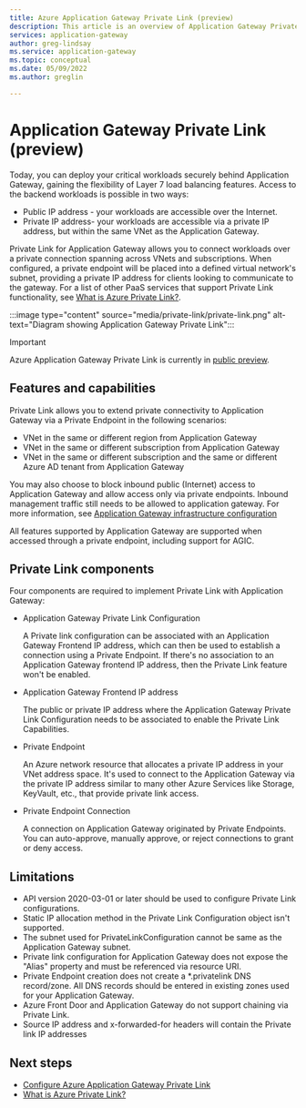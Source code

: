 ```yaml
---
title: Azure Application Gateway Private Link (preview)
description: This article is an overview of Application Gateway Private Link.
services: application-gateway
author: greg-lindsay
ms.service: application-gateway
ms.topic: conceptual
ms.date: 05/09/2022
ms.author: greglin

---
```


# Application Gateway Private Link (preview)

Today, you can deploy your critical workloads securely behind Application Gateway, gaining the flexibility of Layer 7 load balancing features. Access to the backend workloads is possible in two ways:

- Public IP address - your workloads are accessible over the Internet. 
- Private IP address- your workloads are accessible via a private IP address, but within the same VNet as the Application Gateway.

Private Link for Application Gateway allows you to connect workloads over a private connection spanning across VNets and subscriptions. When configured, a private endpoint will be placed into a defined virtual network's subnet, providing a private IP address for clients looking to communicate to the gateway. For a list of other PaaS services that support Private Link functionality, see [What is Azure Private Link?](../private-link/private-link-overview.md).

:::image type="content" source="media/private-link/private-link.png" alt-text="Diagram showing Application Gateway Private Link":::

> [!IMPORTANT]
> Azure Application Gateway Private Link is currently in [public preview](https://azure.microsoft.com/support/legal/preview-supplemental-terms/).

## Features and capabilities

Private Link allows you to extend private connectivity to Application Gateway via a Private Endpoint in the following scenarios:
-	VNet in the same or different region from Application Gateway
-	VNet in the same or different subscription from Application Gateway
-	VNet in the same or different subscription and the same or different Azure AD tenant from Application Gateway

You may also choose to block inbound public (Internet) access to Application Gateway and allow access only via private endpoints. Inbound management traffic still needs to be allowed to application gateway. For more information, see [Application Gateway infrastructure configuration](configuration-infrastructure.md#network-security-groups)

All features supported by Application Gateway are supported when accessed through a private endpoint, including support for AGIC.

## Private Link components

Four components are required to implement Private Link with Application Gateway:

- Application Gateway Private Link Configuration

   A Private link configuration can be associated with an Application Gateway Frontend IP address, which can then be used to establish a connection using a Private Endpoint. If there's no association to an Application Gateway frontend IP address, then the Private Link feature won't be enabled.

- Application Gateway Frontend IP address

   The public or private IP address where the Application Gateway Private Link Configuration needs to be associated to enable the Private Link Capabilities.

- Private Endpoint

   An Azure network resource that allocates a private IP address in your VNet address space. It's used to connect to the Application Gateway via the private IP address similar to many other Azure Services like Storage, KeyVault, etc., that provide private link access.

- Private Endpoint Connection

   A connection on Application Gateway originated by Private Endpoints. You can auto-approve, manually approve, or reject connections to grant or deny access.

## Limitations
- API version 2020-03-01 or later should be used to configure Private Link configurations.
- Static IP allocation method in the Private Link Configuration object isn't supported.
- The subnet used for PrivateLinkConfiguration cannot be same as the Application Gateway subnet.
- Private link configuration for Application Gateway does not expose the "Alias" property and must be referenced via resource URI.
- Private Endpoint creation does not create a \*.privatelink DNS record/zone. All DNS records should be entered in existing zones used for your Application Gateway.
- Azure Front Door and Application Gateway do not support chaining via Private Link.
- Source IP address and x-forwarded-for headers will contain the Private link IP addresses

## Next steps

- [Configure Azure Application Gateway Private Link](private-link-configure.md)
- [What is Azure Private Link?](../private-link/private-link-overview.md)
